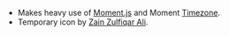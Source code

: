 * Makes heavy use of [Moment.js](http://momentjs.com) and Moment [Timezone](http://momentjs.com/timezone/).
* Temporary icon by [Zain Zulfiqar Ali](http://thenounproject.com/term/interactive-clock/18636/).
